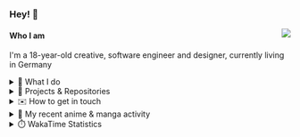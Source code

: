 ### Hey! 👋

[<img src="https://lanyard-profile-readme.vercel.app/api/228965621478588416" align="right">](https://discord.com/users/228965621478588416)

#### Who I am

I'm a 18-year-old creative, software engineer and designer, currently living in Germany

<details>
  <summary>💼 What I do</summary>

I currently am working on starting a publishing and management company for creatives.
I also am creative lead, community manager, and web developer at the Minecraft Server [Xenyria](https://xenyria.net) and the team behind it, [Pixelground Labs](https://pixelgroundlabs.com).
</details>

<details>
  <summary>📁 Projects & Repositories</summary>

<table>
    <thead>
        <tr>
            <th colspan=2>Svelte Libraries</th>
        </tr>
    </thead>
    <tbody>
        <tr>
            <td><a href="https://github.com/pixelgroundlabs/svelte-skinview3d">pixelgroundlabs/svelte-skinview3d</a></td>
            <td>A svelte component for rendering Minecraft SKins in 3D based on <a href="https://github.com/bs-community/skinview3d">skinview3d</a></td>
        </tr>
    </tbody>
    <thead>
        <tr>
            <th colspan=2>Minecraft Mods</th>
        </tr>
    </thead>
    <tbody>
        <tr>
            <td><a href="https://github.com/XenyriaNET/xeem">Xenyria Experience Enhancement Mod</a></td>
            <td>A client-side Minecraft Mod aiming to improve the experience on the Xenyria Minecraft Server</td>
        </tr>
    </tbody>
    <thead>
        <tr>
            <th colspan=2>Old Stuff</th>
        </tr>
    </thead>
    <tbody>
        <tr>
            <td><a href="https://github.com/OfficialCRUGG/lwstatus">lwstatus</a></td>
            <td>Lightweight webserver exposing various system metrics as a JSON endpoint and frontend</td>
        </tr>
        <tr>
            <td><a href="https://github.com/OfficialCRUGG/cfddns">cfddns / cloudflare-dyndns</a></td>
            <td>Simple application to run in the background that regularly checks for IP address changes and updates specific Cloudflare DNS Records accordingly. <s><i>Not sure how this still works...</i></s></td>
        </tr>
    </tbody>
</table>

</details>

<details>
  <summary>✉️ How to get in touch</summary>
  
> Sorted by how quickly you can expect a reply
- [Hit me up on Discord](https://discord.com/users/228965621478588416)
- [Hit me up on Twitter](https://twitter.com/cruggdev)
- [Send me a mail](mailto:me@crg.sh)
</details>


<details>
  <summary>🌸 My recent anime & manga activity</summary>
  
<!-- ANILIST_ACTIVITY:start -->

-   📖 Read chapter 5 of [Is Love the Answer?](https://anilist.co/manga/140324) (10:15, 24 June 2024)
-   📺 Watched episode 1 - 2 of [My Teen Romantic Comedy SNAFU](https://anilist.co/anime/14813) (00:43, 24 June 2024)
-   📺 Completed [The Dangers in My Heart](https://anilist.co/anime/153152) (23:53, 22 June 2024)
-   📺 Paused watching [Classroom of the Elite Season 3](https://anilist.co/anime/146066) (23:27, 21 June 2024)
-   📺 Watched episode 11 of [The Dangers in My Heart](https://anilist.co/anime/153152) (23:20, 21 June 2024)

<!-- ANILIST_ACTIVITY:end -->
</details>

<details>
  <summary>⏱️ WakaTime Statistics</summary>

<!--START_SECTION:waka-->

```txt
From: 16 June 2024 - To: 23 June 2024

Svelte       3 hrs 8 mins    ████████▒░░░░░░░░░░░░░░░░   33.19 %
TypeScript   2 hrs 22 mins   ██████▒░░░░░░░░░░░░░░░░░░   25.06 %
JavaScript   1 hr 52 mins    █████░░░░░░░░░░░░░░░░░░░░   19.82 %
Other        34 mins         █▒░░░░░░░░░░░░░░░░░░░░░░░   05.99 %
Prisma       33 mins         █▒░░░░░░░░░░░░░░░░░░░░░░░   05.93 %
```

<!--END_SECTION:waka-->
</details>
